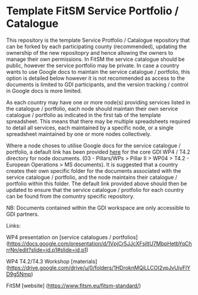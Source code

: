 # Template FitSM Service Portfolio / Catalogue

This repository is the template Service Protfolio / Catalogue repository that can be forked by each participating county (recommended), updating the ownership of the new repositopry and hence allowing the owners to manage their own permissions. In FitSM the service catalogue should be public, however the service portfolio may be private. In case a country wants to use Google docs to maintain the service catalogue / portfolio, this option is detailed below however it is not recommended as access to the documents is limited to GDI participants, and the version tracking / control in Google docs is more limited. 

As each country may have one or more node(s) providing services listed in the catalogue / portfolio, each node should maintain their own service catalogue / portfolio as indicated in the first tab of the template spreadsheet. This means that there may be multiple spreadsheets required to detail all services, each maintained by a specific node, or a single spreadsheet maintained by one or more nodes collectively. 

Where a node choses to utilise Google docs for the service catalogue / portfolio, a default link has been provided [here](https://drive.google.com/drive/u/0/folders/1hUip36pfwKTUEbszoeuw13wtB1dwH5fW) for the core GDI WP4 / T4.2 directory for node documents. (03 - Pillars/WPs >  Pillar II > WP04 > T4.2 - European Operations > MS documents). It is suggested that a country creates their own specific folder for the documents associated with the service catalogue / portfolio, and the node maintains their catalogue / portfolio within this folder. The default link provided above should then be updated to ensure that the service catalogue / protfolio for each country can be found from the comuntry specific repository. 

NB: Documents contained within the GDI workspace are only accessible to GDI partners.

Links:

WP4 presentation on [service catalogues / portfolios] (https://docs.google.com/presentation/d/1VpjCr5JJcXFsjltU7MbpHetbYqChrrNn/edit?slide=id.p1#slide=id.p1)

WP4 T4.2/T4.3 Workshop [materials] (https://drive.google.com/drive/u/0/folders/1HDroknMQiLLCOI2vpJvUivFlYD9g5Nmp)

FitSM [website] (https://www.fitsm.eu/fitsm-standard/)
